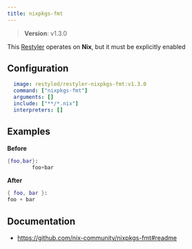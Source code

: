 ```yaml
---
title: nixpkgs-fmt
---
```


> **Version**: v1.3.0

This [Restyler][source] operates on **Nix**, but it must be explicitly enabled 

## Configuration

```yaml
  image: restyled/restyler-nixpkgs-fmt:v1.3.0
  command: ["nixpkgs-fmt"]
  arguments: []
  include: ["**/*.nix"]
  interpreters: []
```

## Examples

**Before**

```nix
{foo,bar}:
        foo+bar

```

**After**

```nix
{ foo, bar }:
foo + bar

```


## Documentation

- https://github.com/nix-community/nixpkgs-fmt#readme

[source]: https://github.com/restyled-io/restylers/blob/main/nixpkgs-fmt/info.yaml
